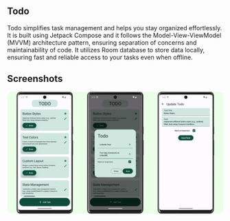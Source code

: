 ## Todo
Todo simplifies task management and helps you stay organized effortlessly.
It is built using Jetpack Compose and it follows the Model-View-ViewModel (MVVM) architecture pattern, 
ensuring separation of concerns and maintainability of code. It utilizes Room database to store data locally, 
ensuring fast and reliable access to your tasks even when offline.

## Screenshots
<img src="screenshots/light_theme_frame.png" alt="Screenshot">





